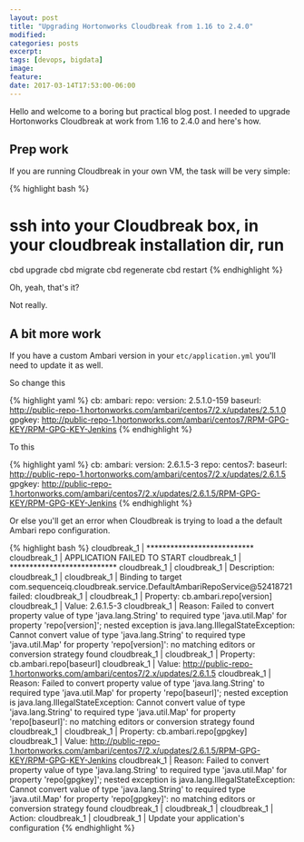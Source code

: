 ```yaml
---
layout: post
title: "Upgrading Hortonworks Cloudbreak from 1.16 to 2.4.0"
modified:
categories: posts
excerpt:
tags: [devops, bigdata]
image:
feature:
date: 2017-03-14T17:53:00-06:00
---
```


Hello and welcome to a boring but practical blog post. I needed to upgrade
Hortonworks Cloudbreak at work from 1.16 to 2.4.0 and here's how.

## Prep work

If you are running Cloudbreak in your own VM, the task will be very simple:

{% highlight bash %}
# ssh into your Cloudbreak box, in your cloudbreak installation dir, run
cbd upgrade
cbd migrate
cbd regenerate
cbd restart
{% endhighlight %}

Oh, yeah, that's it?

Not really.

## A bit more work

If you have a custom Ambari version in your `etc/application.yml`
you'll need to update it as well.

So change this

{% highlight yaml %}
cb:
  ambari:
    repo:
      version: 2.5.1.0-159
      baseurl: http://public-repo-1.hortonworks.com/ambari/centos7/2.x/updates/2.5.1.0
      gpgkey: http://public-repo-1.hortonworks.com/ambari/centos7/RPM-GPG-KEY/RPM-GPG-KEY-Jenkins
{% endhighlight %}

To this

{% highlight yaml %}
cb:
  ambari:
    version: 2.6.1.5-3
    repo:
      centos7:
        baseurl: http://public-repo-1.hortonworks.com/ambari/centos7/2.x/updates/2.6.1.5
        gpgkey: http://public-repo-1.hortonworks.com/ambari/centos7/2.x/updates/2.6.1.5/RPM-GPG-KEY/RPM-GPG-KEY-Jenkins
{% endhighlight %}

 Or else you'll get an error when Cloudbreak is trying to load a the default
 Ambari repo configuration.


{% highlight bash %}
cloudbreak_1   | ***************************
cloudbreak_1   | APPLICATION FAILED TO START
cloudbreak_1   | ***************************
cloudbreak_1   |
cloudbreak_1   | Description:
cloudbreak_1   |
cloudbreak_1   | Binding to target com.sequenceiq.cloudbreak.service.DefaultAmbariRepoService@52418721 failed:
cloudbreak_1   |
cloudbreak_1   |     Property: cb.ambari.repo[version]
cloudbreak_1   |     Value: 2.6.1.5-3
cloudbreak_1   |     Reason: Failed to convert property value of type 'java.lang.String' to required type 'java.util.Map' for property 'repo[version]'; nested exception is java.lang.IllegalStateException: Cannot convert value of type 'java.lang.String' to required type 'java.util.Map' for property 'repo[version]': no matching editors or conversion strategy found
cloudbreak_1   |
cloudbreak_1   |     Property: cb.ambari.repo[baseurl]
cloudbreak_1   |     Value: http://public-repo-1.hortonworks.com/ambari/centos7/2.x/updates/2.6.1.5
cloudbreak_1   |     Reason: Failed to convert property value of type 'java.lang.String' to required type 'java.util.Map' for property 'repo[baseurl]'; nested exception is java.lang.IllegalStateException: Cannot convert value of type 'java.lang.String' to required type 'java.util.Map' for property 'repo[baseurl]': no matching editors or conversion strategy found
cloudbreak_1   |
cloudbreak_1   |     Property: cb.ambari.repo[gpgkey]
cloudbreak_1   |     Value: http://public-repo-1.hortonworks.com/ambari/centos7/2.x/updates/2.6.1.5/RPM-GPG-KEY/RPM-GPG-KEY-Jenkins
cloudbreak_1   |     Reason: Failed to convert property value of type 'java.lang.String' to required type 'java.util.Map' for property 'repo[gpgkey]'; nested exception is java.lang.IllegalStateException: Cannot convert value of type 'java.lang.String' to required type 'java.util.Map' for property 'repo[gpgkey]': no matching editors or conversion strategy found
cloudbreak_1   |
cloudbreak_1   |
cloudbreak_1   | Action:
cloudbreak_1   |
cloudbreak_1   | Update your application's configuration
{% endhighlight %}

